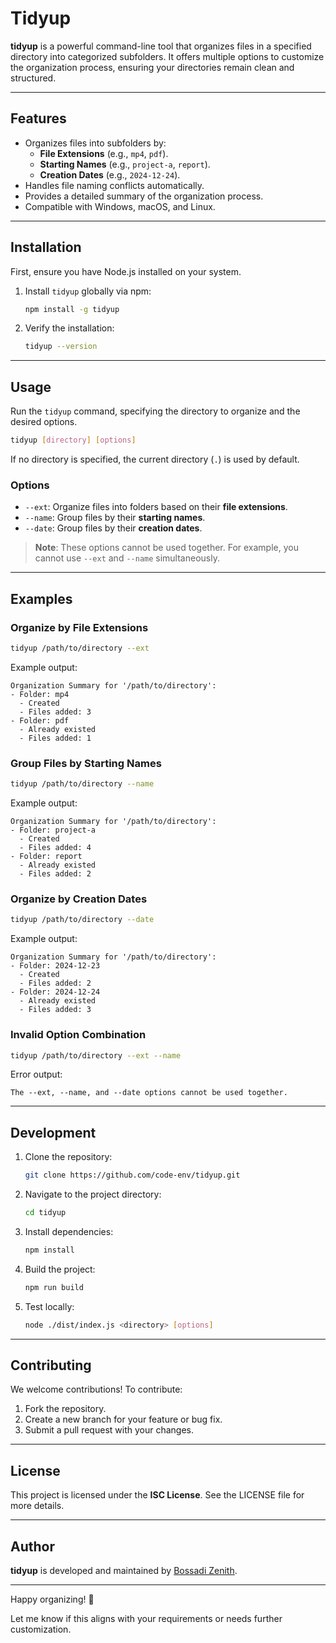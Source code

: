 # Tidyup

**tidyup** is a powerful command-line tool that organizes files in a specified directory into categorized subfolders. It offers multiple options to customize the organization process, ensuring your directories remain clean and structured.

---

## Features

- Organizes files into subfolders by:
  - **File Extensions** (e.g., `mp4`, `pdf`).
  - **Starting Names** (e.g., `project-a`, `report`).
  - **Creation Dates** (e.g., `2024-12-24`).
- Handles file naming conflicts automatically.
- Provides a detailed summary of the organization process.
- Compatible with Windows, macOS, and Linux.

---

## Installation

First, ensure you have Node.js installed on your system.

1. Install `tidyup` globally via npm:

   ```bash
   npm install -g tidyup
   ```

2. Verify the installation:

   ```bash
   tidyup --version
   ```

---

## Usage

Run the `tidyup` command, specifying the directory to organize and the desired options.

```bash
tidyup [directory] [options]
```

If no directory is specified, the current directory (`.`) is used by default.

### Options

- `--ext`: Organize files into folders based on their **file extensions**.
- `--name`: Group files by their **starting names**.
- `--date`: Group files by their **creation dates**.

> **Note**: These options cannot be used together. For example, you cannot use `--ext` and `--name` simultaneously.

---

## Examples

### Organize by File Extensions

```bash
tidyup /path/to/directory --ext
```

Example output:

```
Organization Summary for '/path/to/directory':
- Folder: mp4
  - Created
  - Files added: 3
- Folder: pdf
  - Already existed
  - Files added: 1
```

### Group Files by Starting Names

```bash
tidyup /path/to/directory --name
```

Example output:

```
Organization Summary for '/path/to/directory':
- Folder: project-a
  - Created
  - Files added: 4
- Folder: report
  - Already existed
  - Files added: 2
```

### Organize by Creation Dates

```bash
tidyup /path/to/directory --date
```

Example output:

```
Organization Summary for '/path/to/directory':
- Folder: 2024-12-23
  - Created
  - Files added: 2
- Folder: 2024-12-24
  - Already existed
  - Files added: 3
```

### Invalid Option Combination

```bash
tidyup /path/to/directory --ext --name
```

Error output:

```
The --ext, --name, and --date options cannot be used together.
```

---

## Development

1. Clone the repository:

   ```bash
   git clone https://github.com/code-env/tidyup.git
   ```

2. Navigate to the project directory:

   ```bash
   cd tidyup
   ```

3. Install dependencies:

   ```bash
   npm install
   ```

4. Build the project:

   ```bash
   npm run build
   ```

5. Test locally:

   ```bash
   node ./dist/index.js <directory> [options]
   ```

---

## Contributing

We welcome contributions! To contribute:

1. Fork the repository.
2. Create a new branch for your feature or bug fix.
3. Submit a pull request with your changes.

---

## License

This project is licensed under the **ISC License**. See the LICENSE file for more details.

---

## Author

**tidyup** is developed and maintained by [Bossadi Zenith](https://github.com/code-env).

---

Happy organizing! 🎉

Let me know if this aligns with your requirements or needs further customization.
